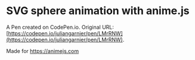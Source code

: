 # SVG sphere animation with anime.js

A Pen created on CodePen.io. Original URL: [https://codepen.io/juliangarnier/pen/LMrRNW](https://codepen.io/juliangarnier/pen/LMrRNW).

Made for https://animejs.com